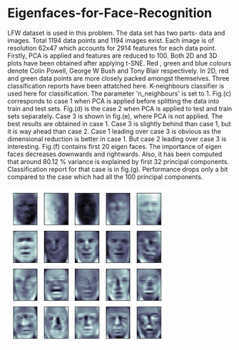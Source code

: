 # Eigenfaces-for-Face-Recognition
LFW dataset is used in this problem. The data set has two parts- data and images. Total 1194 data points and 1194 images exist. Each image is of resolution 62x47 which accounts for 2914 features for each data point. Firstly, PCA is applied and features are reduced to 100. Both 2D and 3D plots have been obtained after applying t-SNE. Red , green and blue colours denote Colin Powell, George W Bush and Tony Blair respectively. In 2D, red and green data points are more closely packed amongst themselves. Three classification reports have been attatched here. K-neighbours classifier is used here for classification. The parameter 'n_neighbours' is set to 1. Fig.(c) corresponds to case 1 when PCA is applied before splitting the data into train and test sets. Fig.(d) is the case 2 when PCA is applied to test and train sets separately. Case 3 is shown in fig.(e), where PCA is not applied. The best results are obtained in case 1. Case 3 is slightly behind than case 1, but it is way ahead than case 2. Case 1 leading over case 3 is obvious as the dimensional reduction is better in case 1. But case 2 leading over case 3 is interesting. Fig.(f) contains first 20 eigen faces. The importance of eigen faces decreases downwards and rightwards. Also, it has been computed that around 80.12 % variance is explained by first 32 principal components. Classification report for that case is in fig.(g). Performance drops only a bit compared to the case which had all the 100 principal components.

![I1](https://github.com/gurpreet-singh-5000/Eigenfaces-for-Face-Recognition/blob/master/Images/Eigenfaces.png)
  

